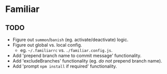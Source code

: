 # Familiar

## TODO
- Figure out `summon`/`banish` (eg. activate/deactivate) logic.
- Figure out global vs. local config.
    - eg. `~/.familiarrc` vs. `./familiar.config.js`.
- Add 'prepend branch name to commit message' functionality.
- Add 'excludeBranches' functionality (eg. *do not* prepend branch name).
- Add 'prompt `npm install` if required' functionality.
